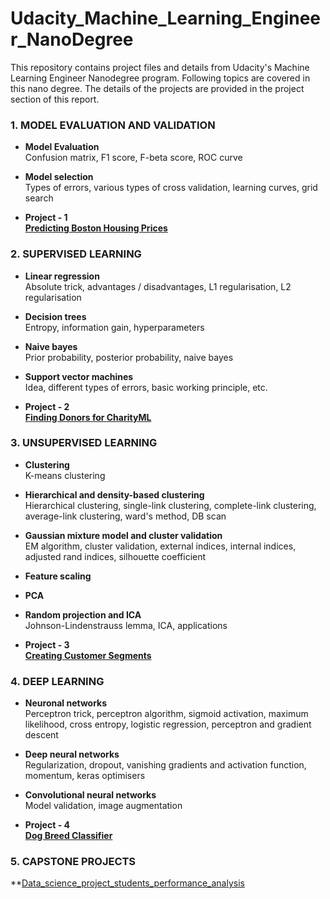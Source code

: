 # Udacity_Machine_Learning_Engineer_NanoDegree

This repository contains project files and details from Udacity's Machine Learning Engineer Nanodegree program. Following topics are covered in this nano degree. The details of the projects are provided in the project section of this report. 

### 1. MODEL EVALUATION AND VALIDATION

- **Model Evaluation**  
  Confusion matrix, F1 score, F-beta score, ROC curve
- **Model selection**  
  Types of errors, various types of cross validation, learning curves, grid search
  
- **Project - 1**  
  **[Predicting Boston Housing Prices](https://github.com/Bhardwaj-Saurabh/Udacity_Machine_Learning_Engineer_NanoDegree/tree/main/projects/boston_housing)**

### 2. SUPERVISED LEARNING

- **Linear regression**  
  Absolute trick, advantages / disadvantages, L1 regularisation, L2 regularisation
- **Decision trees**  
  Entropy, information gain, hyperparameters
- **Naive bayes**  
  Prior probability, posterior probability, naive bayes
- **Support vector machines**  
  Idea, different types of errors, basic working principle, etc.
  
- **Project - 2**  
  **[Finding Donors for CharityML](https://github.com/Bhardwaj-Saurabh/Udacity_Machine_Learning_Engineer_NanoDegree/tree/main/projects/finding_donors)**

### 3. UNSUPERVISED LEARNING

- **Clustering**  
  K-means clustering
- **Hierarchical and density-based clustering**    
  Hierarchical clustering, single-link clustering, complete-link clustering, average-link clustering, ward's method, DB scan
- **Gaussian mixture model and cluster validation**  
  EM algorithm, cluster validation, external indices, internal indices, adjusted rand indices, silhouette coefficient
- **Feature scaling**  
- **PCA**  
- **Random projection and ICA**  
  Johnson-Lindenstrauss lemma, ICA, applications
  
- **Project - 3**  
  **[Creating Customer Segments](https://github.com/Bhardwaj-Saurabh/Udacity_Machine_Learning_Engineer_NanoDegree/tree/main/projects/customer_segments)**

### 4. DEEP LEARNING

- **Neuronal networks**  
  Perceptron trick, perceptron algorithm, sigmoid activation, maximum likelihood, cross entropy, logistic regression, perceptron and gradient descent
- **Deep neural networks**    
  Regularization, dropout, vanishing gradients and activation function, momentum, keras optimisers
- **Convolutional neural networks**  
  Model validation, image augmentation
  
- **Project - 4**   
  **[Dog Breed Classifier](https://github.com/davmix/udacity-machine-learning-nanodegere/tree/master/projects/dog-project)**

### 5. CAPSTONE PROJECTS
  **[Data_science_project_students_performance_analysis](https://github.com/Bhardwaj-Saurabh/Udacity_Machine_Learning_Engineer_NanoDegree/blob/main/projects/capstone/Data_science_project_students_performance_analysis.ipynb)




